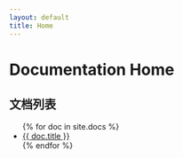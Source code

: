 ```yaml
---
layout: default
title: Home
---
```


# Documentation Home



## 文档列表

<ul>
{% for doc in site.docs %}
    <li>
      <a href="{{ site.baseurl }}{{ doc.url }}">{{ doc.title }}</a>
    </li>
{% endfor %}
</ul>
